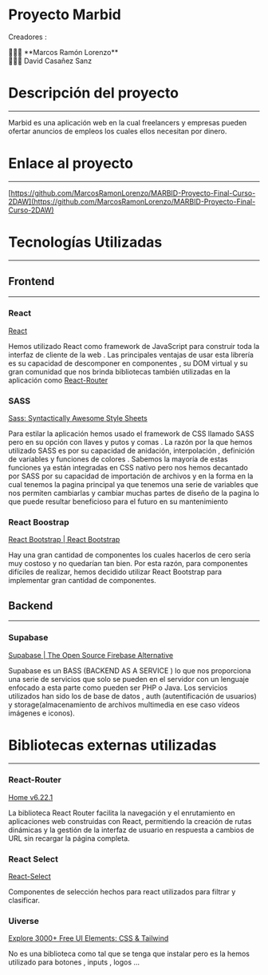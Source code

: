 # Proyecto Marbid

Creadores :

<aside>
👨🏻‍💻 **Marcos Ramón Lorenzo**

</aside>

<aside>
🧑🏻‍💻 David Casañez Sanz

</aside>

# Descripción del proyecto

---

Marbid es una aplicación web en la cual freelancers y empresas pueden ofertar anuncios de empleos los cuales ellos necesitan por dinero. 

# Enlace al proyecto

---

[https://github.com/MarcosRamonLorenzo/MARBID-Proyecto-Final-Curso-2DAW](https://github.com/MarcosRamonLorenzo/MARBID-Proyecto-Final-Curso-2DAW)

# Tecnologías Utilizadas

---

## Frontend

---

### React

[React](https://es.react.dev/)

Hemos utilizado React como framework de JavaScript para construir toda la interfaz de cliente de la web . Las principales ventajas de usar esta librería es su capacidad de descomponer en componentes , su DOM virtual y su gran comunidad que nos brinda bibliotecas también utilizadas en la aplicación como [React-Router](https://www.notion.so/React-Router-710431c9ebb7426390111a500b0ea7b5?pvs=21) 

### SASS

[Sass: Syntactically Awesome Style Sheets](https://sass-lang.com/)

Para estilar la aplicación hemos usado el framework de CSS llamado SASS pero en su opción con llaves y putos y comas . La razón por la que hemos utilizado SASS es por su capacidad de anidación, interpolación , definición de variables y funciones de colores . Sabemos la mayoría de estas funciones ya están integradas en CSS nativo pero nos hemos decantado por SASS por su capacidad de importación de archivos y en la forma en la cual tenemos la pagina principal ya que tenemos una serie de variables que nos permiten cambiarlas y cambiar muchas partes de diseño de la pagina lo que puede resultar beneficioso para el futuro en su mantenimiento 

### React Boostrap

[React Bootstrap | React Bootstrap](https://react-bootstrap.netlify.app/)

Hay una gran cantidad de componentes los cuales hacerlos de cero sería muy costoso y no quedarían tan bien. Por esta razón, para componentes difíciles de realizar, hemos decidido utilizar React Bootstrap para implementar gran cantidad de componentes.

## Backend

---

### Supabase

[Supabase | The Open Source Firebase Alternative](https://supabase.com/)

Supabase es un BASS (BACKEND AS A SERVICE ) lo que nos proporciona una serie de servicios que solo se pueden en el servidor con un lenguaje enfocado a esta parte como pueden ser PHP o Java. Los servicios utilizados han sido los de base de datos , auth (autentificación de usuarios) y storage(almacenamiento de archivos multimedia en ese caso vídeos imágenes e iconos).

# Bibliotecas externas utilizadas

---

### React-Router

[Home v6.22.1](https://reactrouter.com/en/main)

La biblioteca React Router facilita la navegación y el enrutamiento en aplicaciones web construidas con React, permitiendo la creación de rutas dinámicas y la gestión de la interfaz de usuario en respuesta a cambios de URL sin recargar la página completa.

### React Select

[React-Select](https://react-select.com/home)

Componentes de selección hechos para react utilizados para filtrar y clasificar.

### Uiverse

[Explore 3000+ Free UI Elements: CSS & Tailwind](https://uiverse.io/)

No es una biblioteca como tal que se tenga que instalar pero es la hemos utilizado para botones , inputs , logos …
